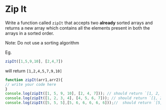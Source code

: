 # Zip It

Write a function called `zipIt` that accepts two **already** sorted arrays and returns a new array which contains all the elements
present in both the arrays in a sorted order.

Note: Do not use a sorting algorithm

Eg. 
```js
zipIt([1,5,9,10], [2,4,7])
```
will return `[1,2,4,5,7,9,10]`

```js
function zipIt(arr1,arr2){
// write your code here
}
console.log(zipIt([1, 5, 9, 10], [2, 4, 7])); // should return `[1, 2, 4, 5, 7, 9,10]`
console.log(zipIt([1, 2, 3, 4], [4, 5, 6, 7])); // should return `[1, 2, 3, 4, 4, 5, 6, 7]`
console.log(zipIt([5, 5, 5],[5, 6, 6, 6, 6, 6]));//  should return `[5, 5, 5, 5, 6, 6, 6, 6, 6 ]`

```
